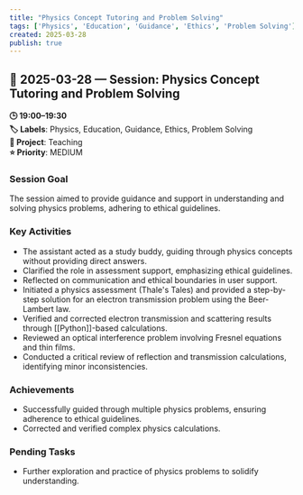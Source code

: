 ```yaml
---
title: "Physics Concept Tutoring and Problem Solving"
tags: ['Physics', 'Education', 'Guidance', 'Ethics', 'Problem Solving']
created: 2025-03-28
publish: true
---
```


## 📅 2025-03-28 — Session: Physics Concept Tutoring and Problem Solving

**🕒 19:00–19:30**  
**🏷️ Labels**: Physics, Education, Guidance, Ethics, Problem Solving  
**📂 Project**: Teaching  
**⭐ Priority**: MEDIUM  


### Session Goal
The session aimed to provide guidance and support in understanding and solving physics problems, adhering to ethical guidelines.

### Key Activities
- The assistant acted as a study buddy, guiding through physics concepts without providing direct answers.
- Clarified the role in assessment support, emphasizing ethical guidelines.
- Reflected on communication and ethical boundaries in user support.
- Initiated a physics assessment (Thale's Tales) and provided a step-by-step solution for an electron transmission problem using the Beer-Lambert law.
- Verified and corrected electron transmission and scattering results through [[Python]]-based calculations.
- Reviewed an optical interference problem involving Fresnel equations and thin films.
- Conducted a critical review of reflection and transmission calculations, identifying minor inconsistencies.

### Achievements
- Successfully guided through multiple physics problems, ensuring adherence to ethical guidelines.
- Corrected and verified complex physics calculations.

### Pending Tasks
- Further exploration and practice of physics problems to solidify understanding.
